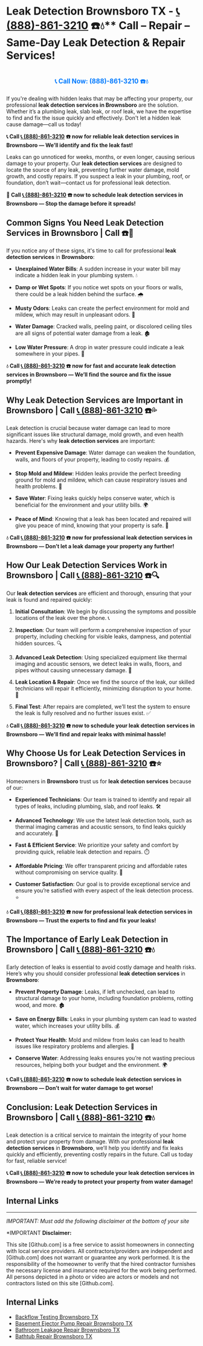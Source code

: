 # Leak Detection Brownsboro TX - [📞 (888)-861-3210](https://plumbing-texas-3210.netlify.app) ☎️💧** Call – Repair – Same-Day Leak Detection & Repair Services!
# 

<p align="center" style="font-size: 1.2em; font-weight: bold; margin: 20px 0;">
  <a href="https://plumbing-texas-3210.netlify.app" target="_blank" style="color: #007BFF; text-decoration: none;">📞 Call Now: (888)-861-3210 ☎️💧</a>
</p>

If you're dealing with hidden leaks that may be affecting your property, our professional **leak detection services in Brownsboro** are the solution. Whether it’s a plumbing leak, slab leak, or roof leak, we have the expertise to find and fix the issue quickly and effectively. Don't let a hidden leak cause damage—call us today!

**📞 Call [📞 (888)-861-3210](https://plumbing-texas-3210.netlify.app) ☎️ now for reliable leak detection services in Brownsboro — We’ll identify and fix the leak fast!**

Leaks can go unnoticed for weeks, months, or even longer, causing serious damage to your property. Our **leak detection services** are designed to locate the source of any leak, preventing further water damage, mold growth, and costly repairs. If you suspect a leak in your plumbing, roof, or foundation, don’t wait—contact us for professional leak detection.

**🚨 Call [📞 (888)-861-3210](https://plumbing-texas-3210.netlify.app) ☎️ now to schedule leak detection services in Brownsboro — Stop the damage before it spreads!**

## **Common Signs You Need Leak Detection Services in Brownsboro | Call  ☎️🔧**

If you notice any of these signs, it's time to call for professional **leak detection services** in **Brownsboro**:

- **Unexplained Water Bills**: A sudden increase in your water bill may indicate a hidden leak in your plumbing system. 💧

- **Damp or Wet Spots**: If you notice wet spots on your floors or walls, there could be a leak hidden behind the surface. 🌧️

- **Musty Odors**: Leaks can create the perfect environment for mold and mildew, which may result in unpleasant odors. 🤢

- **Water Damage**: Cracked walls, peeling paint, or discolored ceiling tiles are all signs of potential water damage from a leak. 🏚️

- **Low Water Pressure**: A drop in water pressure could indicate a leak somewhere in your pipes. 🚰

**💧 Call [📞 (888)-861-3210](https://plumbing-texas-3210.netlify.app) ☎️ now for fast and accurate leak detection services in Brownsboro — We’ll find the source and fix the issue promptly!**

## **Why Leak Detection Services are Important in Brownsboro | Call [📞 (888)-861-3210](https://plumbing-texas-3210.netlify.app) ☎️💦**

Leak detection is crucial because water damage can lead to more significant issues like structural damage, mold growth, and even health hazards. Here's why **leak detection services** are important:

- **Prevent Expensive Damage**: Water damage can weaken the foundation, walls, and floors of your property, leading to costly repairs. 💰

- **Stop Mold and Mildew**: Hidden leaks provide the perfect breeding ground for mold and mildew, which can cause respiratory issues and health problems. 🌿

- **Save Water**: Fixing leaks quickly helps conserve water, which is beneficial for the environment and your utility bills. 🌍

- **Peace of Mind**: Knowing that a leak has been located and repaired will give you peace of mind, knowing that your property is safe. 🏡

**💧 Call [📞 (888)-861-3210](https://plumbing-texas-3210.netlify.app) ☎️ now for professional leak detection services in Brownsboro — Don’t let a leak damage your property any further!**

## **How Our Leak Detection Services Work in Brownsboro | Call [📞 (888)-861-3210](https://plumbing-texas-3210.netlify.app) ☎️🔍**

Our **leak detection services** are efficient and thorough, ensuring that your leak is found and repaired quickly:

1. **Initial Consultation**: We begin by discussing the symptoms and possible locations of the leak over the phone. 📞

2. **Inspection**: Our team will perform a comprehensive inspection of your property, including checking for visible leaks, dampness, and potential hidden sources. 🔍

3. **Advanced Leak Detection**: Using specialized equipment like thermal imaging and acoustic sensors, we detect leaks in walls, floors, and pipes without causing unnecessary damage. 🧪

4. **Leak Location & Repair**: Once we find the source of the leak, our skilled technicians will repair it efficiently, minimizing disruption to your home. 🔧

5. **Final Test**: After repairs are completed, we’ll test the system to ensure the leak is fully resolved and no further issues exist. ✅

**💧 Call [📞 (888)-861-3210](https://plumbing-texas-3210.netlify.app) ☎️ now to schedule your leak detection services in Brownsboro — We’ll find and repair leaks with minimal hassle!**

## **Why Choose Us for Leak Detection Services in Brownsboro? | Call [📞 (888)-861-3210](https://plumbing-texas-3210.netlify.app) ☎️⭐**

Homeowners in **Brownsboro** trust us for **leak detection services** because of our:

- **Experienced Technicians**: Our team is trained to identify and repair all types of leaks, including plumbing, slab, and roof leaks. 🛠️

- **Advanced Technology**: We use the latest leak detection tools, such as thermal imaging cameras and acoustic sensors, to find leaks quickly and accurately. 📡

- **Fast & Efficient Service**: We prioritize your safety and comfort by providing quick, reliable leak detection and repairs. ⏱️

- **Affordable Pricing**: We offer transparent pricing and affordable rates without compromising on service quality. 💸

- **Customer Satisfaction**: Our goal is to provide exceptional service and ensure you’re satisfied with every aspect of the leak detection process. ⭐

**💧 Call [📞 (888)-861-3210](https://plumbing-texas-3210.netlify.app) ☎️ now for professional leak detection services in Brownsboro — Trust the experts to find and fix your leaks!**

## **The Importance of Early Leak Detection in Brownsboro | Call [📞 (888)-861-3210](https://plumbing-texas-3210.netlify.app) ☎️💧**

Early detection of leaks is essential to avoid costly damage and health risks. Here’s why you should consider professional **leak detection services** in **Brownsboro**:

- **Prevent Property Damage**: Leaks, if left unchecked, can lead to structural damage to your home, including foundation problems, rotting wood, and more. 🏚️

- **Save on Energy Bills**: Leaks in your plumbing system can lead to wasted water, which increases your utility bills. 💰

- **Protect Your Health**: Mold and mildew from leaks can lead to health issues like respiratory problems and allergies. 🤧

- **Conserve Water**: Addressing leaks ensures you’re not wasting precious resources, helping both your budget and the environment. 🌍

**📞 Call [📞 (888)-861-3210](https://plumbing-texas-3210.netlify.app) ☎️ now to schedule leak detection services in Brownsboro — Don’t wait for water damage to get worse!**

## **Conclusion: Leak Detection Services in Brownsboro | Call [📞 (888)-861-3210](https://plumbing-texas-3210.netlify.app) ☎️💧**

Leak detection is a critical service to maintain the integrity of your home and protect your property from damage. With our professional **leak detection services** in **Brownsboro**, we’ll help you identify and fix leaks quickly and efficiently, preventing costly repairs in the future. Call us today for fast, reliable service!

**📞 Call [📞 (888)-861-3210](https://plumbing-texas-3210.netlify.app) ☎️ now to schedule your leak detection services in Brownsboro — We’re ready to protect your property from water damage!**



## Internal Links


---

*IMPORTANT: Must add the following disclaimer at the bottom of your site*



*IMPORTANT **Disclaimer:**

This site [Github.com] is a free service to assist homeowners in connecting with local service providers. All contractors/providers are independent and [Github.com] does not warrant or guarantee any work performed. It is the responsibility of the homeowner to verify that the hired contractor furnishes the necessary license and insurance required for the work being performed. All persons depicted in a photo or video are actors or models and not contractors listed on this site [Github.com].


## Internal Links
- [Backflow Testing Brownsboro TX](https://github.com/allyoucaneatsushiin/plumbing-texas/blob/main/Backflow-Testing-Brownsboro-TX-888-861-3210-Prevention-Same-Day-Service-Available-24-7.md)
- [Basement Ejector Pump Repair Brownsboro TX](https://github.com/allyoucaneatsushiin/plumbing-texas/blob/main/Basement-Ejector-Pump-Repair-Brownsboro-TX-888-861-3210-Same-Day-Service-for-Urgent-Repairs-24-7.md)
- [Bathroom Leakage Repair Brownsboro TX](https://github.com/allyoucaneatsushiin/plumbing-texas/blob/main/Bathroom-Leakage-Repair-Brownsboro-TX-888-861-3210-Fix-Leaks-Fast-Avoid-Damage-24-7.md)
- [Bathtub Repair Brownsboro TX](https://github.com/allyoucaneatsushiin/plumbing-texas/blob/main/Bathtub-Repair-Brownsboro-TX-888-861-3210-Replacement-Same-Day-Service-to-Restore-Your-Tub-24-7.md)
